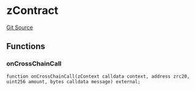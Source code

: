 # zContract
[Git Source](https://github.com/zeta-chain/protocol-contracts/blob/3a274ce7bad045a879c73669586611d35509cbce/contracts/zevm/interfaces/UniversalContract.sol)


## Functions
### onCrossChainCall


```solidity
function onCrossChainCall(zContext calldata context, address zrc20, uint256 amount, bytes calldata message) external;
```

